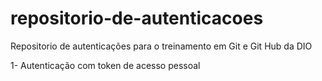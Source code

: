 # repositorio-de-autenticacoes
Repositorio de autenticações para o treinamento em Git e Git Hub da DIO

1- Autenticação com token de acesso pessoal

